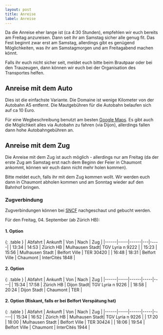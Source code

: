 ```yaml
---
layout: post
title: Anreise
label: Anreise
---
```


Da die Anreise eher lange ist (ca 4:30 Stunden), empfehlen wir euch bereits am Freitag anzureisen. Dann seit ihr
am Samstag sicher alle genug fit. Das Fest beginnt zwar erst am Samstag, allerdings gibt es genügend Möglichkeiten,
was ihr am Samstagmorgen und am Freitagabend machen könnt.

Falls ihr euch nicht sicher seit, meldet euch bitte beim Brautpaar oder bei den Trauzeugen, dann können wir euch
bei der Organisation des Transportes helfen.

## Anreise mit dem Auto

Dies ist die einfachste Variante. Die Domaine ist wenige Kilometer von der Autobahn A5 entfernt. Die Mautgebühren
für die Autobahn belaufen sich auf ca 10 Euro.

Für eine Wegbeschreibung benutzt am besten [Google Maps](https://www.google.ch/maps/dir/Z%C3%BCrich/Domaine+Rennepont+en+Champagne,+31+Rue+Principale,+52370+Rennepont,+Frankreich/@47.6340663,5.4805697,8z/data=!3m1!4b1!4m13!4m12!1m5!1m1!1s0x47900b9749bea219:0xe66e8df1e71fdc03!2m2!1d8.5391825!2d47.3686498!1m5!1m1!1s0x47ec59e848dce43b:0xa8a3254566510c9c!2m2!1d4.854174!2d48.149).
Es gibt auch die Möglichkeit alles via Autobahn zu fahren (via Dijon), allerdings fallen dann hohe Autobahngebühren an.

## Anreise mit dem Zug

Die Anreise mit dem Zug ist auch möglich - allerdings nur am Freitag (da der erste Zug am Samstag erst nach dem
Beginn der Feier in Chaumont ankommt, können wir euch dann nicht mehr holen kommen).

Bitte meldet euch, falls ihr mit dem Zug kommen wollt. Wir werden euch dann in Chaumont abholen kommen und am Sonntag
wieder auf den Bahnhof bringen.

### Zugverbindung

Zugverbindungen können bei [SNCF](http://de.voyages-sncf.com/de/) nachgeschaut und gebucht werden.

Für den Freitag, 04. September (ab Zürich HB):

#### 1. Option

{: .table }
| Abfahrt | Ankunft | Von | Nach | Zug |
|------|-----|------|---|-----|
| 13:34 | 14:53 | Zürich HB | Mulhausen Stadt| TGV Lyria n 9222 |
| 15:23 | 15:56 | Mulhausen Stadt | Belfort Ville | TER 30420 |
| 16:48 | 18:31 | Belfort Ville | Chaumont | InterCités 1848 |


#### 2. Option

{: .table }
| Abfahrt | Ankunft | Von | Nach | Zug |
|------|-----|------|-----|----|
| 15:34 | 17:58 | Zürich HB | Dijon Stadt| TGV Lyria n 9226 |
| 18:58 | 20:24 | Dijon Stadt | Chaumont | TER |


#### 2. Option (Riskant, falls er bei Belfort Verspätung hat)

{: .table }
| Abfahrt | Ankunft | Von | Nach | Zug |
|------|-----|------|-----|-----|
| 15:34 | 16:52 | Zürich HB | Mulhausen Stadt| TGV Lyria n 9226 |
| 17:20 | 18:00 | Mulhausen Stadt | Belfort Ville | TER 30424 |
| 18:06 | 19:54 | Belfort Ville | Chaumont | InterCités 1944 |

